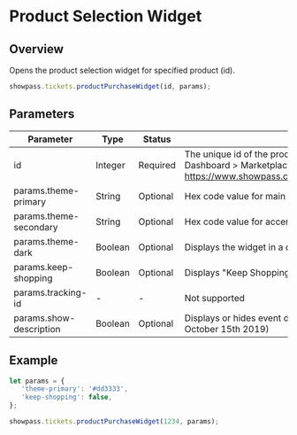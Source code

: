 
# Product Selection Widget

## Overview
Opens the product selection widget for specified product (id).

```javascript
showpass.tickets.productPurchaseWidget(id, params);
```

## Parameters


| Parameter | Type | Status | Description                                                                                                                                                      |
|-----------|------|--------|------------------------------------------------------------------------------------------------------------------------------------------------------------------|
| id | Integer | Required | The unique id of the product on Showpass. To find, go to Dashboard > Marketplace > Edit Product https://www.showpass.com/dashboard/inventory/products/<ID>/edit/ |
| params.theme-primary | String | Optional | Hex code value for main widget color                                                                                                                             |
| params.theme-secondary | String | Optional | Hex code value for accent widget color                                                                                                                           |
| params.theme-dark | Boolean | Optional | Displays the widget in a dark theme                                                                                                                              |
| params.keep-shopping | Boolean | Optional | Displays "Keep Shopping" instead of "Close" on button verbiage                                                                                                   |
| params.tracking-id | - | - | Not supported                                                                                                                                                    |
| params.show-description | Boolean | Optional | Displays or hides event description default: true (deploy date: October 15th 2019)                                                                               |


## Example

```javascript
let params = {
   'theme-primary': '#dd3333',
   'keep-shopping': false,
};

showpass.tickets.productPurchaseWidget(1234, params);
```

